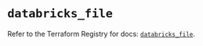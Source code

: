 # `databricks_file`

Refer to the Terraform Registry for docs: [`databricks_file`](https://registry.terraform.io/providers/databricks/databricks/1.87.1/docs/resources/file).
